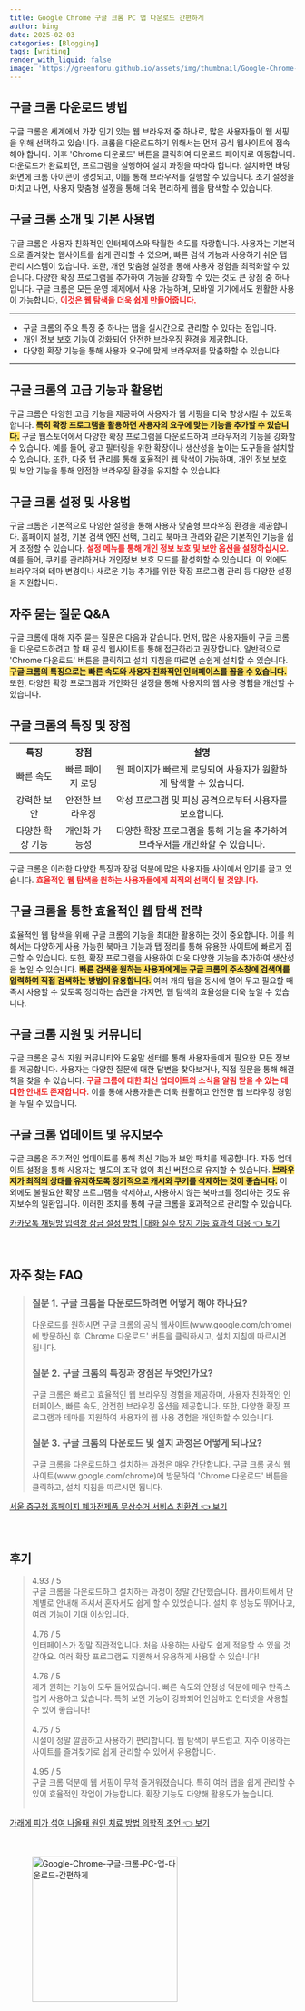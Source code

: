 ```yaml
---
title: Google Chrome 구글 크롬 PC 앱 다운로드 간편하게
author: bing
date: 2025-02-03
categories: [Blogging]
tags: [writing]
render_with_liquid: false
image: 'https://greenforu.github.io/assets/img/thumbnail/Google-Chrome-구글-크롬-PC-앱-다운로드-간편하게.webp'
---
```



<h2 id='chrome_download'>구글 크롬 다운로드 방법</h2>

<p>구글 크롬은 세계에서 가장 인기 있는 웹 브라우저 중 하나로, 많은 사용자들이 웹 서핑을 위해 선택하고 있습니다. 크롬을 다운로드하기 위해서는 먼저 공식 웹사이트에 접속해야 합니다. 이후 'Chrome 다운로드' 버튼을 클릭하여 다운로드 페이지로 이동합니다. 다운로드가 완료되면, 프로그램을 실행하여 설치 과정을 따라야 합니다. 설치하면 바탕화면에 크롬 아이콘이 생성되고, 이를 통해 브라우저를 실행할 수 있습니다. 초기 설정을 마치고 나면, 사용자 맞춤형 설정을 통해 더욱 편리하게 웹을 탐색할 수 있습니다.</p>

<h2 id='chrome_intro_and_usage'>구글 크롬 소개 및 기본 사용법</h2>

<p>구글 크롬은 사용자 친화적인 인터페이스와 탁월한 속도를 자랑합니다. 사용자는 기본적으로 즐겨찾는 웹사이트를 쉽게 관리할 수 있으며, 빠른 검색 기능과 사용하기 쉬운 탭 관리 시스템이 있습니다. 또한, 개인 맞춤형 설정을 통해 사용자 경험을 최적화할 수 있습니다. 다양한 확장 프로그램을 추가하여 기능을 강화할 수 있는 것도 큰 장점 중 하나입니다. 구글 크롬은 모든 운영 체제에서 사용 가능하며, 모바일 기기에서도 원활한 사용이 가능합니다. <b><span style="color: #ee2323;">이것은 웹 탐색을 더욱 쉽게 만들어줍니다.</span></b></p>

<hr />

<ul>
    <li>구글 크롬의 주요 특징 중 하나는 탭을 실시간으로 관리할 수 있다는 점입니다.</li>
    <li>개인 정보 보호 기능이 강화되어 안전한 브라우징 환경을 제공합니다.</li>
    <li>다양한 확장 기능을 통해 사용자 요구에 맞게 브라우저를 맞춤화할 수 있습니다.</li>
</ul>

<hr />

<h2 id='chrome_advanced_features'>구글 크롬의 고급 기능과 활용법</h2>

<p>구글 크롬은 다양한 고급 기능을 제공하여 사용자가 웹 서핑을 더욱 향상시킬 수 있도록 합니다. <b><span style="background-color: #ffe066;">특히 확장 프로그램을 활용하면 사용자의 요구에 맞는 기능을 추가할 수 있습니다.</span></b> 구글 웹스토어에서 다양한 확장 프로그램을 다운로드하여 브라우저의 기능을 강화할 수 있습니다. 예를 들어, 광고 필터링을 위한 확장이나 생산성을 높이는 도구들을 설치할 수 있습니다. 또한, 다중 탭 관리를 통해 효율적인 웹 탐색이 가능하며, 개인 정보 보호 및 보안 기능을 통해 안전한 브라우징 환경을 유지할 수 있습니다.</p>

<h2 id='chrome_settings_and_usage'>구글 크롬 설정 및 사용법</h2>

<p>구글 크롬은 기본적으로 다양한 설정을 통해 사용자 맞춤형 브라우징 환경을 제공합니다. 홈페이지 설정, 기본 검색 엔진 선택, 그리고 북마크 관리와 같은 기본적인 기능을 쉽게 조정할 수 있습니다. <b><span style="color: #ee2323;">설정 메뉴를 통해 개인 정보 보호 및 보안 옵션을 설정하십시오.</span></b> 예를 들어, 쿠키를 관리하거나 개인정보 보호 모드를 활성화할 수 있습니다. 이 외에도 브라우저의 테마 변경이나 새로운 기능 추가를 위한 확장 프로그램 관리 등 다양한 설정을 지원합니다.</p>

<h2 id='chrome_faq'>자주 묻는 질문 Q&A</h2>

<p>구글 크롬에 대해 자주 묻는 질문은 다음과 같습니다. 먼저, 많은 사용자들이 구글 크롬을 다운로드하려고 할 때 공식 웹사이트를 통해 접근하라고 권장합니다. 일반적으로 'Chrome 다운로드' 버튼을 클릭하고 설치 지침을 따르면 손쉽게 설치할 수 있습니다. <b><span style="background-color: #ffe066;">구글 크롬의 특징으로는 빠른 속도와 사용자 친화적인 인터페이스를 꼽을 수 있습니다.</span></b> 또한, 다양한 확장 프로그램과 개인화된 설정을 통해 사용자의 웹 사용 경험을 개선할 수 있습니다.</p>

<h2 id='chrome_features_and_benefits'>구글 크롬의 특징 및 장점</h2>

<table>
    <tr>
        <td style="text-align: center; height: 17px;"><b>특징</b></td>
        <td style="text-align: center; height: 17px;"><b>장점</b></td>
        <td style="text-align: center; height: 17px;"><b>설명</b></td>
    </tr>
    <tr>
        <td style="text-align: center; height: 17px;">빠른 속도</td>
        <td style="text-align: center; height: 17px;">빠른 페이지 로딩</td>
        <td style="text-align: center; height: 17px;">웹 페이지가 빠르게 로딩되어 사용자가 원활하게 탐색할 수 있습니다.</td>
    </tr>
    <tr>
        <td style="text-align: center; height: 17px;">강력한 보안</td>
        <td style="text-align: center; height: 17px;">안전한 브라우징</td>
        <td style="text-align: center; height: 17px;">악성 프로그램 및 피싱 공격으로부터 사용자를 보호합니다.</td>
    </tr>
    <tr>
        <td style="text-align: center; height: 17px;">다양한 확장 기능</td>
        <td style="text-align: center; height: 17px;">개인화 가능성</td>
        <td style="text-align: center; height: 17px;">다양한 확장 프로그램을 통해 기능을 추가하여 브라우저를 개인화할 수 있습니다.</td>
    </tr>
</table>

<p>구글 크롬은 이러한 다양한 특징과 장점 덕분에 많은 사용자들 사이에서 인기를 끌고 있습니다. <b><span style="color: #ee2323;">효율적인 웹 탐색을 원하는 사용자들에게 최적의 선택이 될 것입니다.</span></b></p>

<h2 id='chrome_utilization_strategy'>구글 크롬을 통한 효율적인 웹 탐색 전략</h2>

<p>효율적인 웹 탐색을 위해 구글 크롬의 기능을 최대한 활용하는 것이 중요합니다. 이를 위해서는 다양하게 사용 가능한 북마크 기능과 탭 정리를 통해 유용한 사이트에 빠르게 접근할 수 있습니다. 또한, 확장 프로그램을 사용하여 더욱 다양한 기능을 추가하여 생산성을 높일 수 있습니다. <b><span style="background-color: #ffe066;">빠른 검색을 원하는 사용자에게는 구글 크롬의 주소창에 검색어를 입력하여 직접 검색하는 방법이 유용합니다.</span></b> 여러 개의 탭을 동시에 열어 두고 필요할 때 즉시 사용할 수 있도록 정리하는 습관을 가지면, 웹 탐색의 효율성을 더욱 높일 수 있습니다.</p>

<h2 id='chrome_support'>구글 크롬 지원 및 커뮤니티</h2>

<p>구글 크롬은 공식 지원 커뮤니티와 도움말 센터를 통해 사용자들에게 필요한 모든 정보를 제공합니다. 사용자는 다양한 질문에 대한 답변을 찾아보거나, 직접 질문을 통해 해결책을 찾을 수 있습니다. <b><span style="color: #ee2323;">구글 크롬에 대한 최신 업데이트와 소식을 알림 받을 수 있는 데 대한 안내도 존재합니다.</span></b> 이를 통해 사용자들은 더욱 원활하고 안전한 웹 브라우징 경험을 누릴 수 있습니다.</p>

<h2 id='chrome_update_and_maintenance'>구글 크롬 업데이트 및 유지보수</h2>

<p>구글 크롬은 주기적인 업데이트를 통해 최신 기능과 보안 패치를 제공합니다. 자동 업데이트 설정을 통해 사용자는 별도의 조작 없이 최신 버전으로 유지할 수 있습니다. <b><span style="background-color: #ffe066;">브라우저가 최적의 상태를 유지하도록 정기적으로 캐시와 쿠키를 삭제하는 것이 좋습니다.</span></b> 이 외에도 불필요한 확장 프로그램을 삭제하고, 사용하지 않는 북마크를 정리하는 것도 유지보수의 일환입니다. 이러한 조치를 통해 구글 크롬을 효과적으로 관리할 수 있습니다.</p>


<p><a class="click-button" title="카카오톡 채팅방 입력창 잠금 설정 방법 | 대화 실수 방지 기능 효과적 대응" href="https://greenforu.github.io/posts/%EC%B9%B4%EC%B9%B4%EC%98%A4%ED%86%A1-%EC%B1%84%ED%8C%85%EB%B0%A9-%EC%9E%85%EB%A0%A5%EC%B0%BD-%EC%9E%A0%EA%B8%88-%EC%84%A4%EC%A0%95-%EB%B0%A9%EB%B2%95-%EB%8C%80%ED%99%94-%EC%8B%A4%EC%88%98-%EB%B0%A9%EC%A7%80-%EA%B8%B0%EB%8A%A5-%ED%9A%A8%EA%B3%BC%EC%A0%81-%EB%8C%80%EC%9D%91/" rel="dofollow">카카오톡 채팅방 입력창 잠금 설정 방법 | 대화 실수 방지 기능 효과적 대응 👈 보기</a></p><br>
<h2 id='자주_찾는_FAQ'>자주 찾는 FAQ</h2>
<div itemscope="" itemtype="https://schema.org/FAQPage"> 
<blockquote> 
<div itemscope="" itemprop="mainEntity" itemtype="https://schema.org/Question"> 
<h3 itemprop="name">질문 1. 구글 크롬을 다운로드하려면 어떻게 해야 하나요?</h3> 
<div itemscope="" itemprop="acceptedAnswer" itemtype="https://schema.org/Answer"> 
<span itemprop="text"> 
<p>다운로드를 원하시면 구글 크롬의 공식 웹사이트(www.google.com/chrome)에 방문하신 후 'Chrome 다운로드' 버튼을 클릭하시고, 설치 지침에 따르시면 됩니다.</p> 
</span> 
</div> 
</div> 

<div itemscope="" itemprop="mainEntity" itemtype="https://schema.org/Question"> 
<h3 itemprop="name">질문 2. 구글 크롬의 특징과 장점은 무엇인가요?</h3> 
<div itemscope="" itemprop="acceptedAnswer" itemtype="https://schema.org/Answer"> 
<span itemprop="text"> 
<p>구글 크롬은 빠르고 효율적인 웹 브라우징 경험을 제공하며, 사용자 친화적인 인터페이스, 빠른 속도, 안전한 브라우징 옵션을 제공합니다. 또한, 다양한 확장 프로그램과 테마를 지원하여 사용자의 웹 사용 경험을 개인화할 수 있습니다.</p> 
</span> 
</div> 
</div> 

<div itemscope="" itemprop="mainEntity" itemtype="https://schema.org/Question"> 
<h3 itemprop="name">질문 3. 구글 크롬의 다운로드 및 설치 과정은 어떻게 되나요?</h3> 
<div itemscope="" itemprop="acceptedAnswer" itemtype="https://schema.org/Answer"> 
<span itemprop="text"> 
<p>구글 크롬을 다운로드하고 설치하는 과정은 매우 간단합니다. 구글 크롬 공식 웹사이트(www.google.com/chrome)에 방문하여 'Chrome 다운로드' 버튼을 클릭하고, 설치 지침을 따르시면 됩니다.</p> 
</span> 
</div> 
</div> 

</blockquote> 
</div>
<p><a class="click-button" title="서울 중구청 홈페이지 폐가전제품 무상수거 서비스 친환경" href="https://greenforu.github.io/posts/%EC%84%9C%EC%9A%B8-%EC%A4%91%EA%B5%AC%EC%B2%AD-%ED%99%88%ED%8E%98%EC%9D%B4%EC%A7%80-%ED%8F%90%EA%B0%80%EC%A0%84%EC%A0%9C%ED%92%88-%EB%AC%B4%EC%83%81%EC%88%98%EA%B1%B0-%EC%84%9C%EB%B9%84%EC%8A%A4-%EC%B9%9C%ED%99%98%EA%B2%BD/" rel="dofollow">서울 중구청 홈페이지 폐가전제품 무상수거 서비스 친환경 👈 보기</a></p><br>
<h2 id='후기'>후기</h2>
<div itemscope itemtype="https://schema.org/Product">
  <blockquote>
  <div itemprop="review" itemscope itemtype="https://schema.org/Review">
      <div itemprop="reviewRating" itemscope itemtype="https://schema.org/Rating"> <span itemprop="ratingValue">4.93</span> / <span itemprop="bestRating">5</span> </div>
      <span itemprop="reviewBody">구글 크롬을 다운로드하고 설치하는 과정이 정말 간단했습니다. 웹사이트에서 단계별로 안내해 주셔서 혼자서도 쉽게 할 수 있었습니다. 설치 후 성능도 뛰어나고, 여러 기능이 기대 이상입니다.</span>
  </div>
  <br>
  <div itemprop="review" itemscope itemtype="https://schema.org/Review">
      <div itemprop="reviewRating" itemscope itemtype="https://schema.org/Rating"> <span itemprop="ratingValue">4.76</span> / <span itemprop="bestRating">5</span> </div>
      <span itemprop="reviewBody">인터페이스가 정말 직관적입니다. 처음 사용하는 사람도 쉽게 적응할 수 있을 것 같아요. 여러 확장 프로그램도 지원해서 유용하게 사용할 수 있습니다!</span>
  </div>
  <br>
  <div itemprop="review" itemscope itemtype="https://schema.org/Review">
      <div itemprop="reviewRating" itemscope itemtype="https://schema.org/Rating"> <span itemprop="ratingValue">4.76</span> / <span itemprop="bestRating">5</span> </div>
      <span itemprop="reviewBody">제가 원하는 기능이 모두 들어있습니다. 빠른 속도와 안정성 덕분에 매우 만족스럽게 사용하고 있습니다. 특히 보안 기능이 강화되어 안심하고 인터넷을 사용할 수 있어 좋습니다!</span>
  </div>
  <br>
  <div itemprop="review" itemscope itemtype="https://schema.org/Review">
      <div itemprop="reviewRating" itemscope itemtype="https://schema.org/Rating"> <span itemprop="ratingValue">4.75</span> / <span itemprop="bestRating">5</span> </div>
      <span itemprop="reviewBody">시설이 정말 깔끔하고 사용하기 편리합니다. 웹 탐색이 부드럽고, 자주 이용하는 사이트를 즐겨찾기로 쉽게 관리할 수 있어서 유용합니다.</span>
  </div>
  <br>
  <div itemprop="review" itemscope itemtype="https://schema.org/Review">
      <div itemprop="reviewRating" itemscope itemtype="https://schema.org/Rating"> <span itemprop="ratingValue">4.95</span> / <span itemprop="bestRating">5</span> </div>
      <span itemprop="reviewBody">구글 크롬 덕분에 웹 서핑이 무척 즐거워졌습니다. 특히 여러 탭을 쉽게 관리할 수 있어 효율적인 작업이 가능합니다. 확장 기능도 다양해 활용도가 높습니다.</span>
  </div>
  <br>
  </blockquote>
</div>
<p><a class="click-button" title="가래에 피가 섞여 나올때 원인 치료 방법 의학적 조언" href="https://greenforu.github.io/posts/%EA%B0%80%EB%9E%98%EC%97%90-%ED%94%BC%EA%B0%80-%EC%84%9E%EC%97%AC-%EB%82%98%EC%98%AC%EB%95%8C-%EC%9B%90%EC%9D%B8-%EC%B9%98%EB%A3%8C-%EB%B0%A9%EB%B2%95-%EC%9D%98%ED%95%99%EC%A0%81-%EC%A1%B0%EC%96%B8/" rel="dofollow">가래에 피가 섞여 나올때 원인 치료 방법 의학적 조언 👈 보기</a></p><br>
<figure class="image"><img src="https://greenforu.github.io/assets/img/thumbnail/Google-Chrome-구글-크롬-PC-앱-다운로드-간편하게.webp" alt="Google-Chrome-구글-크롬-PC-앱-다운로드-간편하게" width="256" height="256"></figure>